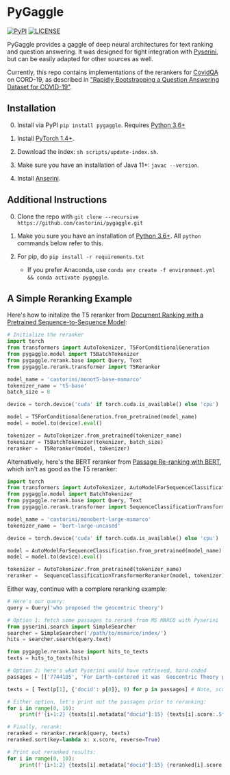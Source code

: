 # PyGaggle

[![PyPI](https://img.shields.io/pypi/v/pygaggle?color=brightgreen)](https://pypi.org/project/pygaggle/)
[![LICENSE](https://img.shields.io/badge/license-Apache-blue.svg?style=flat)](https://www.apache.org/licenses/LICENSE-2.0)

PyGaggle provides a gaggle of deep neural architectures for text ranking and question answering.
It was designed for tight integration with [Pyserini](http://pyserini.io/), but can be easily adapted for other sources as well.

Currently, this repo contains implementations of the rerankers for [CovidQA](https://github.com/castorini/pygaggle/blob/master/data/) on CORD-19, as described in ["Rapidly Bootstrapping a Question Answering Dataset for COVID-19"](https://arxiv.org/abs/2004.11339).

## Installation

0. Install via PyPI `pip install pygaggle`. Requires [Python 3.6+](https://www.python.org/downloads/)

0. Install [PyTorch 1.4+](http://pytorch.org/).

0. Download the index: `sh scripts/update-index.sh`.

0. Make sure you have an installation of Java 11+: `javac --version`.

0. Install [Anserini](https://github.com/castorini/anserini).

## Additional Instructions

0. Clone the repo with `git clone --recursive https://github.com/castorini/pygaggle.git`

0. Make you sure you have an installation of [Python 3.6+](https://www.python.org/downloads/). All `python` commands below refer to this.

0. For pip, do `pip install -r requirements.txt`
    * If you prefer Anaconda, use `conda env create -f environment.yml && conda activate pygaggle`.


## A Simple Reranking Example

Here's how to initalize the T5 reranker from [Document Ranking with a Pretrained Sequence-to-Sequence Model](https://arxiv.org/pdf/2003.06713.pdf):

```python
# Initialize the reranker
import torch
from transformers import AutoTokenizer, T5ForConditionalGeneration
from pygaggle.model import T5BatchTokenizer
from pygaggle.rerank.base import Query, Text
from pygaggle.rerank.transformer import T5Reranker

model_name = 'castorini/monot5-base-msmarco'
tokenizer_name = 't5-base'
batch_size = 8

device = torch.device('cuda' if torch.cuda.is_available() else 'cpu')

model = T5ForConditionalGeneration.from_pretrained(model_name)
model = model.to(device).eval()

tokenizer = AutoTokenizer.from_pretrained(tokenizer_name)
tokenizer = T5BatchTokenizer(tokenizer, batch_size)
reranker =  T5Reranker(model, tokenizer)
```

Alternatively, here's the BERT reranker from [Passage Re-ranking with BERT](https://arxiv.org/pdf/1901.04085.pdf), which isn't as good as the T5 reranker:

```python
import torch
from transformers import AutoTokenizer, AutoModelForSequenceClassification
from pygaggle.model import BatchTokenizer
from pygaggle.rerank.base import Query, Text
from pygaggle.rerank.transformer import SequenceClassificationTransformerReranker

model_name = 'castorini/monobert-large-msmarco'
tokenizer_name = 'bert-large-uncased'

device = torch.device('cuda' if torch.cuda.is_available() else 'cpu')

model = AutoModelForSequenceClassification.from_pretrained(model_name)
model = model.to(device).eval()

tokenizer = AutoTokenizer.from_pretrained(tokenizer_name)
reranker =  SequenceClassificationTransformerReranker(model, tokenizer)
```

Either way, continue with a complere reranking example:

```python
# Here's our query:
query = Query('who proposed the geocentric theory')

# Option 1: fetch some passages to rerank from MS MARCO with Pyserini
from pyserini.search import SimpleSearcher
searcher = SimpleSearcher('/path/to/msmarco/index/')
hits = searcher.search(query.text)

from pygaggle.rerank.base import hits_to_texts
texts = hits_to_texts(hits)

# Option 2: here's what Pyserini would have retrieved, hard-coded
passages = [['7744105', 'For Earth-centered it was  Geocentric Theory proposed by greeks under the guidance of Ptolemy and Sun-centered was Heliocentric theory proposed by Nicolas Copernicus in 16th century A.D. In short, Your Answers are: 1st blank - Geo-Centric Theory. 2nd blank - Heliocentric Theory.'], ['2593796', 'Copernicus proposed a heliocentric model of the solar system â\x80\x93 a model where everything orbited around the Sun. Today, with advancements in science and technology, the geocentric model seems preposterous.he geocentric model, also known as the Ptolemaic system, is a theory that was developed by philosophers in Ancient Greece and was named after the philosopher Claudius Ptolemy who lived circa 90 to 168 A.D. It was developed to explain how the planets, the Sun, and even the stars orbit around the Earth.'], ['6217200', 'The geocentric model, also known as the Ptolemaic system, is a theory that was developed by philosophers in Ancient Greece and was named after the philosopher Claudius Ptolemy who lived circa 90 to 168 A.D. It was developed to explain how the planets, the Sun, and even the stars orbit around the Earth.opernicus proposed a heliocentric model of the solar system â\x80\x93 a model where everything orbited around the Sun. Today, with advancements in science and technology, the geocentric model seems preposterous.'], ['3276925', 'Copernicus proposed a heliocentric model of the solar system â\x80\x93 a model where everything orbited around the Sun. Today, with advancements in science and technology, the geocentric model seems preposterous.Simple tools, such as the telescope â\x80\x93 which helped convince Galileo that the Earth was not the center of the universe â\x80\x93 can prove that ancient theory incorrect.ou might want to check out one article on the history of the geocentric model and one regarding the geocentric theory. Here are links to two other articles from Universe Today on what the center of the universe is and Galileo one of the advocates of the heliocentric model.'], ['6217208', 'Copernicus proposed a heliocentric model of the solar system â\x80\x93 a model where everything orbited around the Sun. Today, with advancements in science and technology, the geocentric model seems preposterous.Simple tools, such as the telescope â\x80\x93 which helped convince Galileo that the Earth was not the center of the universe â\x80\x93 can prove that ancient theory incorrect.opernicus proposed a heliocentric model of the solar system â\x80\x93 a model where everything orbited around the Sun. Today, with advancements in science and technology, the geocentric model seems preposterous.'], ['4280557', 'The geocentric model, also known as the Ptolemaic system, is a theory that was developed by philosophers in Ancient Greece and was named after the philosopher Claudius Ptolemy who lived circa 90 to 168 A.D. It was developed to explain how the planets, the Sun, and even the stars orbit around the Earth.imple tools, such as the telescope â\x80\x93 which helped convince Galileo that the Earth was not the center of the universe â\x80\x93 can prove that ancient theory incorrect. You might want to check out one article on the history of the geocentric model and one regarding the geocentric theory.'], ['264181', 'Nicolaus Copernicus (b. 1473â\x80\x93d. 1543) was the first modern author to propose a heliocentric theory of the universe. From the time that Ptolemy of Alexandria (c. 150 CE) constructed a mathematically competent version of geocentric astronomy to Copernicusâ\x80\x99s mature heliocentric version (1543), experts knew that the Ptolemaic system diverged from the geocentric concentric-sphere conception of Aristotle.'], ['4280558', 'A Geocentric theory is an astronomical theory which describes the universe as a Geocentric system, i.e., a system which puts the Earth in the center of the universe, and describes other objects from the point of view of the Earth. Geocentric theory is an astronomical theory which describes the universe as a Geocentric system, i.e., a system which puts the Earth in the center of the universe, and describes other objects from the point of view of the Earth.'], ['3276926', 'The geocentric model, also known as the Ptolemaic system, is a theory that was developed by philosophers in Ancient Greece and was named after the philosopher Claudius Ptolemy who lived circa 90 to 168 A.D. It was developed to explain how the planets, the Sun, and even the stars orbit around the Earth.ou might want to check out one article on the history of the geocentric model and one regarding the geocentric theory. Here are links to two other articles from Universe Today on what the center of the universe is and Galileo one of the advocates of the heliocentric model.'], ['5183032', "After 1,400 years, Copernicus was the first to propose a theory which differed from Ptolemy's geocentric system, according to which the earth is at rest in the center with the rest of the planets revolving around it."]]

texts = [ Text(p[1], {'docid': p[0]}, 0) for p in passages] # Note, scores don't matter since T5 will ignore them.

# Either option, let's print out the passages prior to reranking:
for i in range(0, 10):
    print(f'{i+1:2} {texts[i].metadata["docid"]:15} {texts[i].score:.5f} {texts[i].text}')

# Finally, rerank:
reranked = reranker.rerank(query, texts)
reranked.sort(key=lambda x: x.score, reverse=True)

# Print out reranked results:
for i in range(0, 10):
    print(f'{i+1:2} {texts[i].metadata["docid"]:15} {reranked[i].score:.5f} {reranked[i].text}')
```
